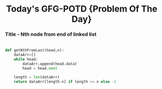 <h1 align="center">Today's GFG-POTD {Problem Of The Day}</h1>

### Title - Nth node from end of linked list<br><br>

```python
def getNthFromLast(head,n):
    dataArr=[]
    while head:
        dataArr.append(head.data)
        head = head.next

    length = len(dataArr)
    return dataArr[length-n] if length >= n else -1
```
